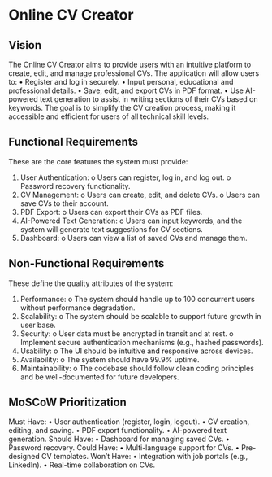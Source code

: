 # Online CV Creator
## Vision
The Online CV Creator aims to provide users with an intuitive platform to create, edit, and manage professional CVs. The application will allow users to: 
•	Register and log in securely.
•	Input personal, educational and professional details.
•	Save, edit, and export CVs in PDF format.
•	Use AI-powered text generation to assist in writing sections of their CVs based on keywords.
The goal is to simplify the CV creation process, making it accessible and efficient for users of all technical skill levels.

## Functional Requirements
These are the core features the system must provide: 
1.	User Authentication: 
o	Users can register, log in, and log out.
o	Password recovery functionality.
2.	CV Management: 
o	Users can create, edit, and delete CVs.
o	Users can save CVs to their account.
3.	PDF Export: 
o	Users can export their CVs as PDF files.
4.	AI-Powered Text Generation: 
o	Users can input keywords, and the system will generate text suggestions for CV sections.
5.	Dashboard: 
o	Users can view a list of saved CVs and manage them.

## Non-Functional Requirements
These define the quality attributes of the system: 
1.	Performance: 
o	The system should handle up to 100 concurrent users without performance degradation.
2.	Scalability: 
o	The system should be scalable to support future growth in user base.
3.	Security: 
o	User data must be encrypted in transit and at rest.
o	Implement secure authentication mechanisms (e.g., hashed passwords).
4.	Usability: 
o	The UI should be intuitive and responsive across devices.
5.	Availability: 
o	The system should have 99.9% uptime.
6.	Maintainability: 
o	The codebase should follow clean coding principles and be well-documented for future developers.

## MoSCoW Prioritization
Must Have:
•	User authentication (register, login, logout).
•	CV creation, editing, and saving.
•	PDF export functionality.
•	AI-powered text generation.
Should Have:
•	Dashboard for managing saved CVs.
•	Password recovery.
Could Have:
•	Multi-language support for CVs.
•	Pre-designed CV templates.
Won’t Have:
•	Integration with job portals (e.g., LinkedIn).
•	Real-time collaboration on CVs.
